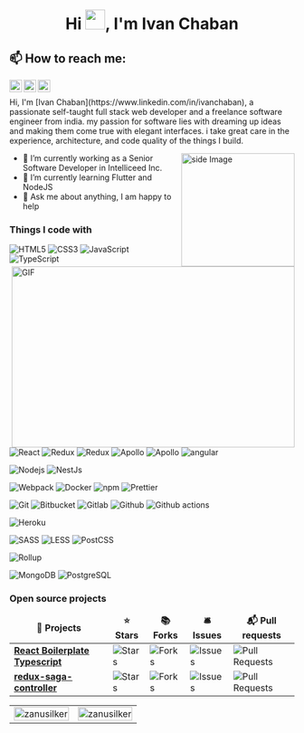 <h1 align="center">Hi <img src="https://media.giphy.com/media/hvRJCLFzcasrR4ia7z/giphy.gif" width="35px">, I'm Ivan Chaban</h1>

## 📫 How to reach me:

<a href="https://t.me/zanusilker">
  <img align="left" alt="Ivan Chaban | Telegram" width="22px" src="https://raw.githubusercontent.com/zanusilker/zanusilker/main/assets/telegram.svg" />
</a>
<a href="https://twitter.com/zanusilker">
  <img align="left" alt="Ian Chaban | Twitter" width="22px" src="https://raw.githubusercontent.com/zanusilker/zanusilker/main/assets/twitter.svg" />
</a>
<a href="https://www.linkedin.com/in/ivanchaban">
  <img align="left" alt="Ivan Chaban | LinkedIn" width="22px" src="https://raw.githubusercontent.com/zanusilker/zanusilker/main/assets/linkedin.svg" />
</a>

<br />

<p> Hi, I'm [Ivan Chaban](https://www.linkedin.com/in/ivanchaban), a passionate self-taught full stack web developer and a freelance software engineer from india. my passion for software lies with dreaming up ideas and making them come true with elegant interfaces. i take great care in the experience, architecture, and code quality of the things I build. </p>
<img src="https://raw.githubusercontent.com/zanusilker/zanusilker/main/assets/life_balance.gif" alt="side Image" align="right" width="200" height="auto" />

<img align="right" alt="GIF" src="https://github.com/zanusilker/zanusilker/blob/main/code.gif?raw=true" width="500" height="320" />

- 🔭 I’m currently working as a Senior Software Developer in Intelliceed Inc.
- 🌱 I’m currently learning Flutter and NodeJS
- 💬 Ask me about anything, I am happy to help

### Things I code with

[comment]: <> (### Programming Languages)
<img alt="HTML5" src="https://img.shields.io/badge/-HTML5-E34F26?style=flat-square&logo=html5&logoColor=white" />
<img alt="CSS3" src="https://img.shields.io/badge/-CSS3-1572B6?style=flat-square&logo=css3&logoColor=white" />
<img alt="JavaScript" src="https://img.shields.io/badge/JavaScript-F7DF1E?style=flat-square&logo=javascript&logoColor=black" />
<img alt="TypeScript" src="https://img.shields.io/badge/TypeScript-007ACC?style=flat-square&logo=typescript&logoColor=white" />

[comment]: <> (### Libraries and Frameworks)
<img alt="React" src="https://img.shields.io/badge/React-45b8d8?style=flat-square&logo=react&logoColor=white" />
<img alt="Redux" src="https://img.shields.io/badge/Redux-764ABC?style=flat-square&logo=redux&logoColor=white" />
<img alt="Redux" src="https://img.shields.io/badge/Redux_Saga-999999?style=flat-square&logo=redux-saga&logoColor=white" />
<img alt="Apollo" src="https://img.shields.io/badge/GraphQL-E10098?style=flat-square&logo=graphql&logoColor=white" />
<img alt="Apollo" src="https://img.shields.io/badge/Apollo_GraphQL-311C87?style=flat-square&logo=apollo-graphql&logoColor=white" />
<img alt="angular" src="https://img.shields.io/badge/-Angular-DD0031?style=flat-square&logo=angular&logoColor=white" />

[comment]: <> (### NodeJS)
<img alt="Nodejs" src="https://img.shields.io/badge/-Nodejs-43853d?style=flat-square&logo=Node.js&logoColor=white" />
<img alt="NestJs" src="https://img.shields.io/badge/-NestJs-ea2845?style=flat-square&logo=nestjs&logoColor=white" />

[comment]: <> (### Tools)
<img alt="Webpack" src="https://img.shields.io/badge/-Webpack-8DD6F9?style=flat-square&logo=webpack&logoColor=white" /> 
<img alt="Docker" src="https://img.shields.io/badge/-Docker-46a2f1?style=flat-square&logo=docker&logoColor=white" />
<img alt="npm" src="https://img.shields.io/badge/-NPM-CB3837?style=flat-square&logo=npm&logoColor=white" />
<img alt="Prettier" src="https://img.shields.io/badge/-Prettier-F7B93E?style=flat-square&logo=prettier&logoColor=white" />

[comment]: <> (### CVS)
<img alt="Git" src="https://img.shields.io/badge/Git-F05032?style=flat-square&logo=git&logoColor=white" />
<img alt="Bitbucket" src="https://img.shields.io/badge/Bitbucket-2088FF?style=flat-square&logo=bitbucket&logoColor=white" />
<img alt="Gitlab" src="https://img.shields.io/badge/Gitlab-2088FF?style=flat-square&logo=gitlab&logoColor=white" />
<img alt="Github" src="https://img.shields.io/badge/Github-2088FF?style=flat-square&logo=github&logoColor=white" />
<img alt="Github actions" src="https://img.shields.io/badge/Github_Actions-2088FF?style=flat-square&logo=github-actions&logoColor=white" />

[comment]: <> (### Cloud)
<img alt="Heroku" src="https://img.shields.io/badge/-Heroku-430098?style=flat-square&logo=heroku&logoColor=white" />

[comment]: <> (### CSS)
<img alt="SASS" src="https://img.shields.io/badge/-SASS-CC6699?style=flat-square&logo=sass&logoColor=white" />
<img alt="LESS" src="https://img.shields.io/badge/-LESS-1D365D?style=flat-square&logo=less&logoColor=white" />
<img alt="PostCSS" src="https://img.shields.io/badge/-PostCSS-DD3A0A?style=flat-square&logo=postcss&logoColor=white" />

[comment]: <> (### Familiar with)

[comment]: <> (### Build Systems)
<img alt="Rollup" src="https://img.shields.io/badge/-Rollup-EC4A3F?style=flat-square&logo=rollup.js&logoColor=white" />

[comment]: <> (### Databases)
<img alt="MongoDB" src="https://img.shields.io/badge/-MongoDB-13aa52?style=flat-square&logo=mongodb&logoColor=white" />
<img alt="PostgreSQL" src="https://img.shields.io/badge/-PostgreSQL-4169E1?style=flat-square&logo=postgresql&logoColor=white" />

<h3>Open source projects</h3>

<table>
  <thead align="center">
    <tr border: none;>
      <td><b>🎁 Projects</b></td>
      <td><b>⭐ Stars</b></td>
      <td><b>📚 Forks</b></td>
      <td><b>🛎 Issues</b></td>
      <td><b>📬 Pull requests</b></td>
    </tr>
  </thead>
  <tbody>
    <tr>
      <td><a href="https://github.com/TECH-Rubicone/react-boilerplate-typescript"><b>React Boilerplate Typescript</b></a></td>
      <td><img alt="Stars" src="https://img.shields.io/github/stars/TECH-Rubicone/react-boilerplate-typescript?style=flat-square&labelColor=343b41"/></td>
      <td><img alt="Forks" src="https://img.shields.io/github/forks/TECH-Rubicone/react-boilerplate-typescript?style=flat-square&labelColor=343b41"/></td>
      <td><img alt="Issues" src="https://img.shields.io/github/issues/TECH-Rubicone/react-boilerplate-typescript?style=flat-square&labelColor=343b41"/></td>
      <td><img alt="Pull Requests" src="https://img.shields.io/github/issues-pr/TECH-Rubicone/react-boilerplate-typescript?style=flat-square&labelColor=343b41"/></td>
    </tr>
	  <tr>
      <td><a href="https://github.com/TECH-Rubicone/redux-saga-controller"><b>redux-saga-controller</b></a></td>
      <td><img alt="Stars" src="https://img.shields.io/github/stars/TECH-Rubicone/react-boilerplate-typescript?style=flat-square&labelColor=343b41"/></td>
      <td><img alt="Forks" src="https://img.shields.io/github/forks/TECH-Rubicone/react-boilerplate-typescript?style=flat-square&labelColor=343b41"/></td>
      <td><img alt="Issues" src="https://img.shields.io/github/issues/TECH-Rubicone/react-boilerplate-typescript?style=flat-square&labelColor=343b41"/></td>
      <td><img alt="Pull Requests" src="https://img.shields.io/github/issues-pr/TECH-Rubicone/react-boilerplate-typescript?style=flat-square&labelColor=343b41"/></td>
    </tr>
  </tbody>
</table>

<table>
  <tbody>
    <tr>
      <td>
        <img width="100%" src="https://github-readme-stats.vercel.app/api/top-langs/?username=zanusilker&layout=compact&hide=html" alt="zanusilker" />
      </td>
      <td>
        <img width="100%" src="https://github-readme-stats.vercel.app/api?username=zanusilker&show_icons=true" alt="zanusilker" />
      </td>
    </tr>
  </tbody>
</table>
